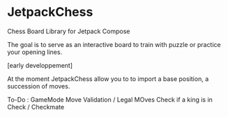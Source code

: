 # JetpackChess
Chess Board Library for Jetpack Compose

The goal is to serve as an interactive board to train with puzzle or practice your opening lines.

[early developpement]

At the moment JetpackChess allow you to to import a base position, a succession of moves.








To-Do :
GameMode
Move Validation / Legal MOves
Check if a king is in Check / Checkmate

